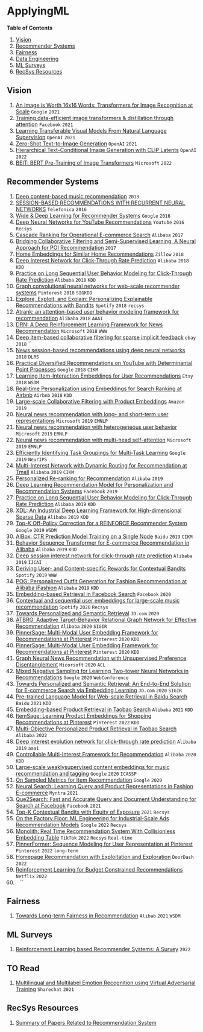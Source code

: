# ApplyingML


**Table of Contents**

1. [Vision](#vision)
2. [Recommender Systems](#recommender-systems)
3. [Fairness](#fairness)
4. [Data Engineering](#data-engineering)
5. [ML Surveys](#ml-surveys)
6. [RecSys Resources](#recsys-resources)

## Vision
1. [An Image is Worth 16x16 Words: Transformers for Image Recognition at Scale](https://arxiv.org/pdf/2010.11929.pdf) `Google` `2021`
2. [Training data-efficient image transformers & distillation through attention](https://arxiv.org/pdf/2012.12877.pdf) `Facebook`  `2021`
3. [Learning Transferable Visual Models From Natural Language Supervision](https://arxiv.org/pdf/2103.00020.pdf) `OpenAI` `2021`
5. [Zero-Shot Text-to-Image Generation](https://arxiv.org/pdf/2102.12092.pdf) `OpenAI` `2021`
6.  [Hierarchical Text-Conditional Image Generation with CLIP Latents](https://arxiv.org/pdf/2204.06125.pdf) `OpenAI` `2022`
7. [BEIT: BERT Pre-Training of Image Transformers](https://arxiv.org/pdf/2106.08254.pdf) `Microsoft` `2022`

## Recommender Systems
1. [Deep content-based music recommendation](https://proceedings.neurips.cc/paper/2013/file/b3ba8f1bee1238a2f37603d90b58898d-Paper.pdf) `2013`
2. [SESSION-BASED RECOMMENDATIONS WITH RECURRENT NEURAL NETWORKS](https://arxiv.org/pdf/1511.06939.pdf) `Telefonica` `2016`
3. [Wide & Deep Learning for Recommender Systems](https://arxiv.org/pdf/1606.07792.pdf) `Google` `2016`
4. [Deep Neural Networks for YouTube Recommendations](https://dl.acm.org/doi/pdf/10.1145/2959100.2959190?utm_campaign=La%20cyber%20semaine%20de%20Malizen&utm_medium=email&utm_source=Revue%20newsletter) `Youtube` `2016` `Recsys`
5. [Cascade Ranking for Operational E-commerce Search](https://arxiv.org/pdf/1706.02093.pdf) `Alibaba` `2017`
6. [Bridging Collaborative Filtering and Semi-Supervised Learning: A Neural Approach for POI Recommendation](https://cseweb.ucsd.edu/classes/fa17/cse291-b/reading/Bridging%20Collaborative%20Filtering%20and%20Semi-Supervised%20Learning%20A%20Neural%20Approach%20for%20POI%20recommendation.pdf) `2017` 
7. [Home Embeddings for Similar Home Recommendations](https://www.zillow.com/tech/embedding-similar-home-recommendation/) `Zillow` `2018`
8. [Deep Interest Network for Click-Through Rate Prediction](https://arxiv.org/pdf/1706.06978.pdf) `Alibaba` `2018` `KDD`
9. [Practice on Long Sequential User Behavior Modeling for Click-Through Rate Prediction](https://arxiv.org/pdf/1905.09248.pdf) `Alibaba` `2018` `KDD`
10. [Graph convolutional neural networks for web-scale recommender systems](https://arxiv.org/pdf/1806.01973.pdf) `Pinterest` `2018` `SIGKDD`
11. [Explore, Exploit, and Explain: Personalizing Explainable Recommendations with Bandits](https://cris.vub.be/ws/portalfiles/portal/38962039/proceedings_XAI_2018.pdf#page=97) `Spotify` `2018` `recsys`
12. [Atrank: an attention-based user behavior modeling framework for recommendation](https://www.researchgate.net/profile/Chang-Zhou-12/publication/321160607_ATRank_An_Attention-Based_User_Behavior_Modeling_Framework_for_Recommendation/links/5b0fbfc8aca2725783f46ba4/ATRank-An-Attention-Based-User-Behavior-Modeling-Framework-for-Recommendation.pdf) `Alibaba` `2018` `AAAI`
13. [DRN: A Deep Reinforcement Learning Framework for News Recommendation](https://dl.acm.org/doi/pdf/10.1145/3178876.3185994) `Microsoft` `2018` `WWW` 
14. [Deep item-based collaborative filtering for sparse implicit feedback](https://arxiv.org/pdf/1812.10546.pdf) `ebay` `2018` ``
15. [News session-based recommendations using deep neural networks](https://arxiv.org/pdf/1808.00076.pdf) `2018` `DLRS`
37. [Practical Diversified Recommendations on YouTube with Determinantal Point Processes](https://dl.acm.org/doi/pdf/10.1145/3269206.3272018) `Google` `2018` `CIKM`
17. [Learning Item-Interaction Embeddings for User Recommendations](https://arxiv.org/pdf/1812.04407.pdf) `Etsy` `2018` `WSDM`
18. [Real-time Personalization using Embeddings for Search Ranking at Airbnb](https://dl.acm.org/doi/pdf/10.1145/3219819.3219885?casa_token=kEyhZm8vccIAAAAA:qwea_yu7OwC-xrIZ22r-DPm1Y3OcOKpRorKGYbvGFnhgylHS44RtYgWepAoMhPc8tkng9fi_SIinWA) `Airbnb` `2018` `KDD`
19. [Large-scale Collaborative Filtering with Product Embeddings](https://arxiv.org/pdf/1901.04321.pdf) `Amazon` `2019`
20. [Neural news recommendation with long- and short-term user representations](https://aclanthology.org/P19-1033.pdf) `Microsoft` `2019` `EMNLP` 
21. [ Neural news recommendation with heterogeneous user behavior](https://aclanthology.org/D19-1493.pdf) `Microsoft` `2019` `EMNLP`
22. [Neural news recommendation with multi-head self-attention](https://aclanthology.org/D19-1671.pdf) `Microsoft` `2019` `EMNLP`
23. [Efficiently Identifying Task Groupings for Multi-Task Learning](https://arxiv.org/pdf/2109.04617.pdf) `Google` `2019` `NeurIPS`
24. [Multi-Interest Network with Dynamic Routing for Recommendation at Tmall](https://dl.acm.org/doi/pdf/10.1145/3357384.3357814?casa_token=jy1p_Oz4lmQAAAAA:WfqZK-1IlMZ97tvwx8u5LgjyBeIzKwAIJqul-BXjCR3aCF7z04ZQzH1upNWXEgIdpnJUqle619o2lg) `Alibaba` `2019` `CIKM`
25. [Personalized Re-ranking for Recommendation](https://arxiv.org/pdf/1904.06813.pdf) `Alibaba` `2019`
26. [Deep Learning Recommendation Model for Personalization and Recommendation Systems](https://arxiv.org/pdf/1906.00091.pdf) `Facebook` `2019`
27. [Practice on Long Sequential User Behavior Modeling for Click-Through Rate Prediction](https://dl.acm.org/doi/pdf/10.1145/3292500.3330666?casa_token=Rx-QF_NQ4_YAAAAA:E2PI95AhjKMoAMZHU7Hyw2-NXh0G6CJCVVqABfS2YGS4UTbvMhsz558IxwG8BpK8SJ8ENsqxBQLqpw) `Alibaba` `2019` `KDD`
28. [XDL: An Industrial Deep Learning Framework for High-dimensional Sparse Data](https://www.researchgate.net/profile/Xiaoqiang-Zhu-7/publication/338023130_XDL_an_industrial_deep_learning_framework_for_high-dimensional_sparse_data/links/5e00c3bb299bf10bc3727d1c/XDL-an-industrial-deep-learning-framework-for-high-dimensional-sparse-data.pdf) `Alibaba` `2019` `KDD`
29. [Top-𝐾 Off-Policy Correction for a REINFORCE Recommender System](https://arxiv.org/pdf/1812.02353.pdf) `Google` `2019` `WSDM`
30. [AIBox: CTR Prediction Model Training on a Single Node](https://dl.acm.org/doi/pdf/10.1145/3357384.3358045) `Baidu` `2019` `CIKM`
31. [Behavior Sequence Transformer for E-commerce Recommendation in Alibaba](https://dl.acm.org/doi/pdf/10.1145/3326937.3341261?casa_token=xH0DufvQP1cAAAAA:w15d5R53nqhH2-L7mKn7D5YW55Oj9LrlCKiXnb0d3dw_5LV99Azz7wJWyL1kRjKhtumQ1mQhX3Nv6w) `Alibaba` `2019` `KDD`
32. [Deep session interest network for click-through rate prediction](https://arxiv.org/pdf/1905.06482.pdf) `Alibaba` `2019` `IJCAI`
33. [Deriving User- and Content-specific Rewards for Contextual Bandits](http://rishabhmehrotra.com/papers/www2019-rewards.pdf) `Spotify` `2019` `WWW`
34. [POG: Personalized Outfit Generation for Fashion Recommendation at Alibaba iFashion](https://arxiv.org/pdf/1905.01866.pdf) `Alibaba` `2019` `KDD`
35. [Embedding-based Retrieval in Facebook Search](https://arxiv.org/pdf/2006.11632.pdf) `Facebook` `2020`
36. [Contextual and sequential user embeddings for large-scale music recommendation](http://rishabhmehrotra.com/papers/recsys2020-context.pdf) `Spotify` `2020` `Recsys`
37. [Towards Personalized and Semantic Retrieval](https://arxiv.org/pdf/2006.02282.pdf) `JD.com` `2020`
38. [ATBRG: Adaptive Target-Behavior Relational Graph Network for Effective Recommendation](https://arxiv.org/pdf/2005.12002.pdf) `Alibaba` `2020` `SIGIR`
39. [PinnerSage: Multi-Modal User Embedding Framework for Recommendations at Pinterest](https://dl.acm.org/doi/pdf/10.1145/3394486.3403280) `Pinterest` `2020` `KDD`
40. [PinnerSage: Multi-Modal User Embedding Framework for Recommendations at Pinterest](https://dl.acm.org/doi/pdf/10.1145/3394486.3403280) `Pinterest` `2020` `KDD`
41. [Graph Neural News Recommendation with Unsupervised Preference Disentanglement](https://aclanthology.org/2020.acl-main.392.pdf) `Micorsoft` `2020` `ACL`
42. [Mixed Negative Sampling for Learning Two-tower Neural Networks in Recommendations](https://dl.acm.org/doi/pdf/10.1145/3366424.3386195?casa_token=sC1a5RGJRcEAAAAA:MiGLhHKtLbka9_n7KS59M9U9-BCah1U0MKspXBo4YNVf50M4aqFoy-U-OWgZPg1kWHtNvZZgHWN_6g) `Google` `2020` `WebConference`
43. [Towards Personalized and Semantic Retrieval: An End-to-End Solution for E-commerce Search via Embedding Learning](https://dl.acm.org/doi/pdf/10.1145/3397271.3401446?casa_token=2RgrdG397kAAAAAA:yapkIsOdFVpXDNHyMTmUiHsfDojAIMHFhklSI39mc4toXuL-HeVFhMVgoOACli4d5trDirlJ2rTVeg) `JD.com` `2020` `SIGIR` 
44. [Pre-trained Language Model for Web-scale Retrieval in Baidu Search](https://dl.acm.org/doi/pdf/10.1145/3447548.3467149?casa_token=a4PtBDqQXPQAAAAA:_b4qZzj7ODD5YSt55XPGFdUlhP-Lzmrei8FEwUN7q_1fR-i3gCkS0iUfKBMyzL-17oMsK5Th1htkdw) `Baidu` `2021` `KDD`
45. [Embedding-based Product Retrieval in Taobao Search](https://dl.acm.org/doi/pdf/10.1145/3447548.3467101?casa_token=jGny8kRA3TMAAAAA:wlurssEUuObVN_CfV5CFhcyVl6R78fXsMas-e_SVJN3QNLmQfGjCWyggUQ1Pzpw4GNOHAOllkLUWvw) `Alibaba` `2021` `KDD`
46. [ItemSage: Learning Product Embeddings for Shopping Recommendations at Pinterest](https://arxiv.org/pdf/2205.11728.pdf) `Pinterest` `2022` `KDD`
47. [Multi-Objective Personalized Product Retrieval in Taobao Search](https://arxiv.org/pdf/2210.04170.pdf) `Alibaba` `2022`
48. [Deep interest evolution network for click-through rate prediction](https://ojs.aaai.org/index.php/AAAI/article/download/4545/4423) `Alibaba` `2019` `aaai`
49. [Controllable Multi-Interest Framework for Recommendation](https://dl.acm.org/doi/pdf/10.1145/3394486.3403344?casa_token=LFvjtq__IEwAAAAA:vC4jAlyeWl6uVQOhMbN3IN8XxrWuAU8SfQW29rVD7u_LARpkeBqNm5OUwO5JFoLxLP3aKxw3LuBhoQ) `Alibaba` `2020` `KDD`
50. [Large-scale weaklysupervised content embeddings for music recommendation and tagging](https://storage.googleapis.com/pub-tools-public-publication-data/pdf/910578872a99f5b560276b091d86da6e000632b7.pdf) `Google` `2020` `ICASSP`
51. [On Sampled Metrics for Item Recommendation](https://dl.acm.org/doi/pdf/10.1145/3535335) `Google` `2020`
52. [Neural Search: Learning Query and Product Representations in Fashion E-commerce](https://arxiv.org/pdf/2107.08291.pdf) `Myntra` `2021`
53. [Que2Search: Fast and Accurate Query and Document Understanding for Search at Facebook](https://scontent.fhyd14-2.fna.fbcdn.net/v/t39.8562-6/246795273_2109661252514735_2459553109378891559_n.pdf?_nc_cat=105&ccb=1-5&_nc_sid=ad8a9d&_nc_ohc=69NFnshwkLwAX9Et3SA&_nc_oc=AQlUpT_DEf6n62AXr1lUCIBTxERugILNK3JPket7oiqMzf1MwtwLsb_q4Fbqf9nLhEAPuHMLKAOakzqXkgf74jtx&_nc_ht=scontent.fhyd14-2.fna&oh=00_AT8AnxDOagNPF0g42ZqosJufiRkMcspVscgSpjgMRn9W5w&oe=61E847A3) `Facebook` `2021`
54. [Top-K Contextual Bandits with Equity of Exposure](https://www.youtube.com/watch?v=z25m3Gus85c&ab_channel=ACMRecSys)  `2021` `Recsys`
55. [On the Factory Floor: ML Engineering for Industrial-Scale Ads Recommendation Models](https://arxiv.org/pdf/2209.05310.pdf) `Google` `2022` `Recsys`
56. [Monolith: Real Time Recommendation System With Collisionless Embedding Table](https://arxiv.org/pdf/2209.07663.pdf) `TikTok` `2022` `Recsys` `Real-time` 
57. [PinnerFormer: Sequence Modeling for User Representation at Pinterest](https://arxiv.org/pdf/2205.04507.pdf) `Pinterest` `2022` `long-term`
58. [Homepage Recommendation with Exploitation and Exploration](https://doordash.engineering/2022/10/05/homepage-recommendation-with-exploitation-and-exploration/) `DoorDash` `2022`
59. [Reinforcement Learning for Budget Constrained Recommendations](https://netflixtechblog.com/reinforcement-learning-for-budget-constrained-recommendations-6cbc5263a32a) `Netflix` `2022`
60. []() `` `` ``

## Fairness
1. [Towards Long-term Fairness in Recommendation](https://arxiv.org/pdf/2101.03584.pdf) `Alibab` `2021` `WSDM`

## ML Surveys
1. [Reinforcement Learning based Recommender Systems: A Survey](https://arxiv.org/pdf/2101.06286.pdf) `2022`

## TO Read
1. [Multilingual and Multilabel Emotion Recognition using Virtual Adversarial Training](https://aclanthology.org/2021.mrl-1.7.pdf) `Sharechat` `2021`


## RecSys Resources
1. [Summary of Papers Related to Recommendation System](https://github.com/tangxyw/RecSysPapers/blob/main/README_EN.md)

